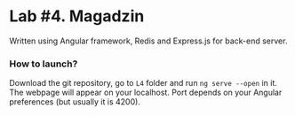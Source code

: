 # Lab #4. Magadzin

Written using Angular framework, Redis and Express.js for back-end server.

### How to launch?
Download the git repository, go to `L4` folder and run `ng serve --open` in it. The webpage will appear on your localhost. Port depends on your Angular preferences (but usually it is 4200).
